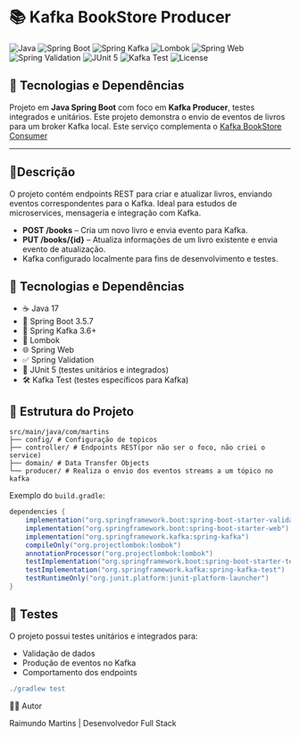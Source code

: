 # 📚 Kafka BookStore Producer

![Java](https://img.shields.io/badge/Java-17-007396?style=flat-square&logo=java)
![Spring Boot](https://img.shields.io/badge/Spring%20Boot-3.5.7-6DB33F?style=flat-square&logo=spring)
![Spring Kafka](https://img.shields.io/badge/Spring%20Kafka-3.6+-6DB33F?style=flat-square&logo=apachekafka)
![Lombok](https://img.shields.io/badge/Lombok-1.18.26-FC2F2F?style=flat-square&logo=lombok)
![Spring Web](https://img.shields.io/badge/Spring%20Web-3.5.7-6DB33F?style=flat-square&logo=spring)
![Spring Validation](https://img.shields.io/badge/Spring%20Validation-3.5.7-6DB33F?style=flat-square&logo=spring)
![JUnit 5](https://img.shields.io/badge/JUnit_5-5.10.0-25A162?style=flat-square&logo=junit5)
![Kafka Test](https://img.shields.io/badge/Kafka_Test-3.6+-231F20?style=flat-square&logo=apachekafka)
![License](https://img.shields.io/badge/license-MIT-blue)
## 🚀 Tecnologias e Dependências



Projeto em **Java Spring Boot** com foco em **Kafka Producer**, testes integrados e unitários. Este projeto demonstra o envio de eventos de livros para um broker Kafka local.
Este serviço complementa o [Kafka BookStore Consumer](https://github.com/raimundofullstack/bookstore-events-consumer)

---

## 🧩Descrição

O projeto contém endpoints REST para criar e atualizar livros, enviando eventos correspondentes para o Kafka. Ideal para estudos de microservices, mensageria e integração com Kafka.

- **POST /books** – Cria um novo livro e envia evento para Kafka.
- **PUT /books/{id}** – Atualiza informações de um livro existente e envia evento de atualização.
- Kafka configurado localmente para fins de desenvolvimento e testes.

## 🚀 Tecnologias e Dependências

- ☕ Java 17
- 🌱 Spring Boot 3.5.7
- 🔄 Spring Kafka 3.6+
- 🧩 Lombok
- 🌐 Spring Web
- ✅ Spring Validation
- 🧪 JUnit 5 (testes unitários e integrados)
- 🛠️ Kafka Test (testes específicos para Kafka)

## 🧱 Estrutura do Projeto
```text
src/main/java/com/martins
├── config/ # Configuração de topicos
├── controller/ # Endpoints REST(por não ser o foco, não criei o service)
├── domain/ # Data Transfer Objects
└── producer/ # Realiza o envio dos eventos streams a um tópico no kafka
```

Exemplo do `build.gradle`:

```gradle
dependencies {
    implementation("org.springframework.boot:spring-boot-starter-validation")
    implementation("org.springframework.boot:spring-boot-starter-web")
    implementation("org.springframework.kafka:spring-kafka")
    compileOnly("org.projectlombok:lombok")
    annotationProcessor("org.projectlombok:lombok")
    testImplementation("org.springframework.boot:spring-boot-starter-test")
    testImplementation("org.springframework.kafka:spring-kafka-test")
    testRuntimeOnly("org.junit.platform:junit-platform-launcher")
}
```
## 🧪 Testes
O projeto possui testes unitários e integrados para:
* Validação de dados
* Produção de eventos no Kafka
* Comportamento dos endpoints

```gradle
./gradlew test
```

👨‍💻 Autor

Raimundo Martins | Desenvolvedor Full Stack
